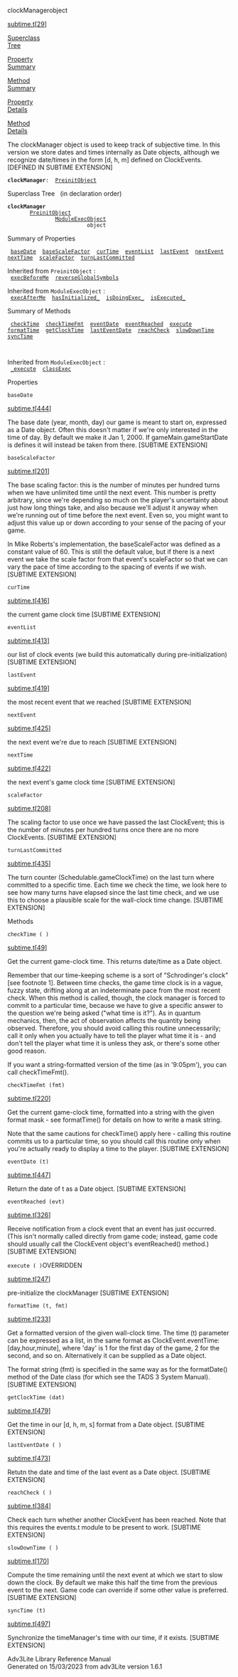 ---
---
<span class="title">clockManager</span><span class="type">object</span>

[subtime.t](../file/subtime.t.html)\[[29](../source/subtime.t.html#29)\]

[Superclass  
Tree](#_SuperClassTree_)

[Property  
Summary](#_PropSummary_)

[Method  
Summary](#_MethodSummary_)

[Property  
Details](#_Properties_)

[Method  
Details](#_Methods_)

<div class="fdesc">

The clockManager object is used to keep track of subjective time. In
this version we store dates and times internally as Date objects,
although we recognize date/times in the form \[d, h, m\] defined on
ClockEvents. \[DEFINED IN SUBTIME EXTENSION\]

**`clockManager`**` :   `[`PreinitObject`](../object/PreinitObject.html)

</div>

<span id="_SuperClassTree_"></span>

<div class="mjhd">

<span class="hdln">Superclass Tree</span>   (in declaration order)

</div>

**`clockManager`**  
`         `[`PreinitObject`](../object/PreinitObject.html)  
`                 `[`ModuleExecObject`](../object/ModuleExecObject.html)  
`                         object`  
<span id="_PropSummary_"></span>

<div class="mjhd">

<span class="hdln">Summary of Properties</span>  

</div>

` `[`baseDate`](#baseDate)`  `[`baseScaleFactor`](#baseScaleFactor)`  `[`curTime`](#curTime)`  `[`eventList`](#eventList)`  `[`lastEvent`](#lastEvent)`  `[`nextEvent`](#nextEvent)`  `[`nextTime`](#nextTime)`  `[`scaleFactor`](#scaleFactor)`  `[`turnLastCommitted`](#turnLastCommitted)`  `

Inherited from `PreinitObject` :  
` `[`execBeforeMe`](../object/PreinitObject.html#execBeforeMe)`  `[`reverseGlobalSymbols`](../object/PreinitObject.html#reverseGlobalSymbols)`  `

Inherited from `ModuleExecObject` :  
` `[`execAfterMe`](../object/ModuleExecObject.html#execAfterMe)`  `[`hasInitialized_`](../object/ModuleExecObject.html#hasInitialized_)`  `[`isDoingExec_`](../object/ModuleExecObject.html#isDoingExec_)`  `[`isExecuted_`](../object/ModuleExecObject.html#isExecuted_)`  `

<span id="_MethodSummary_"></span>

<div class="mjhd">

<span class="hdln">Summary of Methods</span>  

</div>

` `[`checkTime`](#checkTime)`  `[`checkTimeFmt`](#checkTimeFmt)`  `[`eventDate`](#eventDate)`  `[`eventReached`](#eventReached)`  `[`execute`](#execute)`  `[`formatTime`](#formatTime)`  `[`getClockTime`](#getClockTime)`  `[`lastEventDate`](#lastEventDate)`  `[`reachCheck`](#reachCheck)`  `[`slowDownTime`](#slowDownTime)`  `[`syncTime`](#syncTime)`  `

` `

Inherited from `ModuleExecObject` :  
` `[`_execute`](../object/ModuleExecObject.html#_execute)`  `[`classExec`](../object/ModuleExecObject.html#classExec)`  `

<span id="_Properties_"></span>

<div class="mjhd">

<span class="hdln">Properties</span>  

</div>

<span id="baseDate"></span>

`baseDate`

[subtime.t](../file/subtime.t.html)\[[444](../source/subtime.t.html#444)\]

<div class="desc">

The base date (year, month, day) our game is meant to start on,
expressed as a Date object. Often this doesn't matter if we're only
interested in the time of day. By default we make it Jan 1, 2000. If
gameMain.gameStartDate is defines it will instead be taken from there.
\[SUBTIME EXTENSION\]

</div>

<span id="baseScaleFactor"></span>

`baseScaleFactor`

[subtime.t](../file/subtime.t.html)\[[201](../source/subtime.t.html#201)\]

<div class="desc">

The base scaling factor: this is the number of minutes per hundred turns
when we have unlimited time until the next event. This number is pretty
arbitrary, since we're depending so much on the player's uncertainty
about just how long things take, and also because we'll adjust it anyway
when we're running out of time before the next event. Even so, you might
want to adjust this value up or down according to your sense of the
pacing of your game.

In Mike Roberts's implementation, the baseScaleFactor was defined as a
constant value of 60. This is still the default value, but if there is a
next event we take the scale factor from that event's scaleFactor so
that we can vary the pace of time according to the spacing of events if
we wish. \[SUBTIME EXTENSION\]

</div>

<span id="curTime"></span>

`curTime`

[subtime.t](../file/subtime.t.html)\[[416](../source/subtime.t.html#416)\]

<div class="desc">

the current game clock time \[SUBTIME EXTENSION\]

</div>

<span id="eventList"></span>

`eventList`

[subtime.t](../file/subtime.t.html)\[[413](../source/subtime.t.html#413)\]

<div class="desc">

our list of clock events (we build this automatically during
pre-initialization) \[SUBTIME EXTENSION\]

</div>

<span id="lastEvent"></span>

`lastEvent`

[subtime.t](../file/subtime.t.html)\[[419](../source/subtime.t.html#419)\]

<div class="desc">

the most recent event that we reached \[SUBTIME EXTENSION\]

</div>

<span id="nextEvent"></span>

`nextEvent`

[subtime.t](../file/subtime.t.html)\[[425](../source/subtime.t.html#425)\]

<div class="desc">

the next event we're due to reach \[SUBTIME EXTENSION\]

</div>

<span id="nextTime"></span>

`nextTime`

[subtime.t](../file/subtime.t.html)\[[422](../source/subtime.t.html#422)\]

<div class="desc">

the next event's game clock time \[SUBTIME EXTENSION\]

</div>

<span id="scaleFactor"></span>

`scaleFactor`

[subtime.t](../file/subtime.t.html)\[[208](../source/subtime.t.html#208)\]

<div class="desc">

The scaling factor to use once we have passed the last ClockEvent; this
is the number of minutes per hundred turns once there are no more
ClockEvents. \[SUBTIME EXTENSION\]

</div>

<span id="turnLastCommitted"></span>

`turnLastCommitted`

[subtime.t](../file/subtime.t.html)\[[435](../source/subtime.t.html#435)\]

<div class="desc">

The turn counter (Schedulable.gameClockTime) on the last turn where
committed to a specific time. Each time we check the time, we look here
to see how many turns have elapsed since the last time check, and we use
this to choose a plausible scale for the wall-clock time change.
\[SUBTIME EXTENSION\]

</div>

<span id="_Methods_"></span>

<div class="mjhd">

<span class="hdln">Methods</span>  

</div>

<span id="checkTime"></span>

`checkTime ( )`

[subtime.t](../file/subtime.t.html)\[[49](../source/subtime.t.html#49)\]

<div class="desc">

Get the current game-clock time. This returns date/time as a Date
object.

Remember that our time-keeping scheme is a sort of "Schrodinger's clock"
\[see footnote 1\]. Between time checks, the game time clock is in a
vague, fuzzy state, drifting along at an indeterminate pace from the
most recent check. When this method is called, though, the clock manager
is forced to commit to a particular time, because we have to give a
specific answer to the question we're being asked ("what time is it?").
As in quantum mechanics, then, the act of observation affects the
quantity being observed. Therefore, you should avoid calling this
routine unnecessarily; call it only when you actually have to tell the
player what time it is - and don't tell the player what time it is
unless they ask, or there's some other good reason.

If you want a string-formatted version of the time (as in '9:05pm'), you
can call checkTimeFmt().

</div>

<span id="checkTimeFmt"></span>

`checkTimeFmt (fmt)`

[subtime.t](../file/subtime.t.html)\[[220](../source/subtime.t.html#220)\]

<div class="desc">

Get the current game-clock time, formatted into a string with the given
format mask - see formatTime() for details on how to write a mask
string.

Note that the same cautions for checkTime() apply here - calling this
routine commits us to a particular time, so you should call this routine
only when you're actually ready to display a time to the player.
\[SUBTIME EXTENSION\]

</div>

<span id="eventDate"></span>

`eventDate (t)`

[subtime.t](../file/subtime.t.html)\[[447](../source/subtime.t.html#447)\]

<div class="desc">

Return the date of t as a Date object. \[SUBTIME EXTENSION\]

</div>

<span id="eventReached"></span>

`eventReached (evt)`

[subtime.t](../file/subtime.t.html)\[[326](../source/subtime.t.html#326)\]

<div class="desc">

Receive notification from a clock event that an event has just occurred.
(This isn't normally called directly from game code; instead, game code
should usually call the ClockEvent object's eventReached() method.)
\[SUBTIME EXTENSION\]

</div>

<span id="execute"></span>

`execute ( )`<span class="rem">OVERRIDDEN</span>

[subtime.t](../file/subtime.t.html)\[[247](../source/subtime.t.html#247)\]

<div class="desc">

pre-initialize the clockManager \[SUBTIME EXTENSION\]

</div>

<span id="formatTime"></span>

`formatTime (t, fmt)`

[subtime.t](../file/subtime.t.html)\[[233](../source/subtime.t.html#233)\]

<div class="desc">

Get a formatted version of the given wall-clock time. The time (t)
parameter can be expressed as a list, in the same format as
ClockEvent.eventTime: \[day,hour,minute\], where 'day' is 1 for the
first day of the game, 2 for the second, and so on. Alternatively it can
be supplied as a Date object.

The format string (fmt) is specified in the same way as for the
formatDate() method of the Date class (for which see the TADS 3 System
Manual). \[SUBTIME EXTENSION\]

</div>

<span id="getClockTime"></span>

`getClockTime (dat)`

[subtime.t](../file/subtime.t.html)\[[479](../source/subtime.t.html#479)\]

<div class="desc">

Get the time in our \[d, h, m, s\] format from a Date object. \[SUBTIME
EXTENSION\]

</div>

<span id="lastEventDate"></span>

`lastEventDate ( )`

[subtime.t](../file/subtime.t.html)\[[473](../source/subtime.t.html#473)\]

<div class="desc">

Retutn the date and time of the last event as a Date object. \[SUBTIME
EXTENSION\]

</div>

<span id="reachCheck"></span>

`reachCheck ( )`

[subtime.t](../file/subtime.t.html)\[[384](../source/subtime.t.html#384)\]

<div class="desc">

Check each turn whether another ClockEvent has been reached. Note that
this requires the events.t module to be present to work. \[SUBTIME
EXTENSION\]

</div>

<span id="slowDownTime"></span>

`slowDownTime ( )`

[subtime.t](../file/subtime.t.html)\[[170](../source/subtime.t.html#170)\]

<div class="desc">

Compute the time remaining until the next event at which we start to
slow down the clock. By default we make this half the time from the
previous event to the next. Game code can override if some other value
is preferred. \[SUBTIME EXTENSION\]

</div>

<span id="syncTime"></span>

`syncTime (t)`

[subtime.t](../file/subtime.t.html)\[[497](../source/subtime.t.html#497)\]

<div class="desc">

Synchronize the timeManager's time with our time, if it exists.
\[SUBTIME EXTENSION\]

</div>

<div class="ftr">

Adv3Lite Library Reference Manual  
Generated on 15/03/2023 from adv3Lite version 1.6.1

</div>
